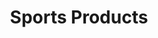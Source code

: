 ---
ee_id: '145'
site: '1'
type: '2'
long_id: 2010-077 Sports Products
url: 2010-077-sports-products
title: Sports Products
year: '2010'
medium: painted bronze, rubber, and Oakley M-Frame lenses
commission:
add_credit:
dims: 2 x 5 x 5 inches
pitch:
ps:
live_url:
related:
youtube:
imgs: sports-products-2010-077-full-database-ropac_1.jpg
subheading:
year2: '2010'
download:
add_credits:
related_code:
layout: things-i-made
---